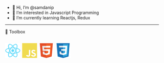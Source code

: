 - 👋 Hi, I’m @samdanip
- 👀 I’m interested in Javascript Programming
- 🌱 I’m currently learning Reactjs, Redux

<!---
samdanip/samdanip is a ✨ special ✨ repository because its `README.md` (this file) appears on your GitHub profile.
You can click the Preview link to take a look at your changes.
--->
---

🧰 Toolbox

<img src="https://github.com/devicons/devicon/blob/master/icons/react/react-original.svg" alt="React Logo" width="50" height="50"/>&nbsp;<img src="https://github.com/devicons/devicon/blob/master/icons/javascript/javascript-plain.svg" alt="Javascript Logo" width="50" height="50"/>&nbsp;<img src="https://github.com/devicons/devicon/blob/master/icons/html5/html5-original.svg" alt="HTML5 Logo" width="50" height="50"/>&nbsp;<img src="https://github.com/devicons/devicon/blob/master/icons/css3/css3-original.svg" alt="CSS3 Logo" width="50" height="50"/>
---
